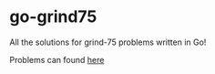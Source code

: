 # go-grind75
All the solutions for grind-75 problems written in Go! 

Problems can found [here](https://www.techinterviewhandbook.org/grind75)
